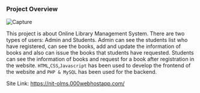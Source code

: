 ### Project Overview
![Capture](https://user-images.githubusercontent.com/79741002/157003727-7f567fec-a9e6-486f-94d3-4f92b6155d62.PNG)

This project is about Online Library Management System. There are two types of users: Admin and Students. Admin can see the students list who have registered, can see the books, add and update the information of books and also can issue the books that students have requested. Students can see the information of books and request for a book after registration in the website. `HTML`,`CSS`,`Javascript` has been used to develop the frontend of the website and `PHP & MySQL` has been used for the backend. 

Site Link: https://nit-olms.000webhostapp.com/
